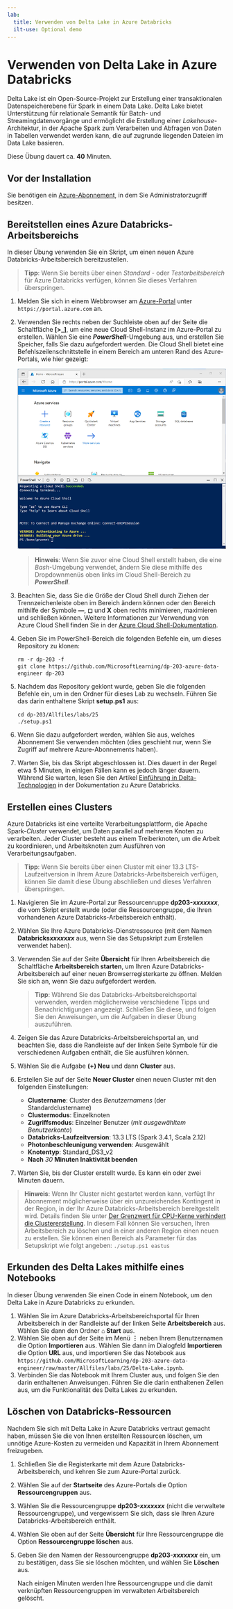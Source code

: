 ```yaml
---
lab:
  title: Verwenden von Delta Lake in Azure Databricks
  ilt-use: Optional demo
---
```


# Verwenden von Delta Lake in Azure Databricks

Delta Lake ist ein Open-Source-Projekt zur Erstellung einer transaktionalen Datenspeicherebene für Spark in einem Data Lake. Delta Lake bietet Unterstützung für relationale Semantik für Batch- und Streamingdatenvorgänge und ermöglicht die Erstellung einer *Lakehouse*-Architektur, in der Apache Spark zum Verarbeiten und Abfragen von Daten in Tabellen verwendet werden kann, die auf zugrunde liegenden Dateien im Data Lake basieren.

Diese Übung dauert ca. **40** Minuten.

## Vor der Installation

Sie benötigen ein [Azure-Abonnement](https://azure.microsoft.com/free), in dem Sie Administratorzugriff besitzen.

## Bereitstellen eines Azure Databricks-Arbeitsbereichs

In dieser Übung verwenden Sie ein Skript, um einen neuen Azure Databricks-Arbeitsbereich bereitzustellen.

> **Tipp**: Wenn Sie bereits über einen *Standard* - oder *Testarbeitsbereich* für Azure Databricks verfügen, können Sie dieses Verfahren überspringen.

1. Melden Sie sich in einem Webbrowser am [Azure-Portal](https://portal.azure.com) unter `https://portal.azure.com` an.
2. Verwenden Sie rechts neben der Suchleiste oben auf der Seite die Schaltfläche **[\>_]**, um eine neue Cloud Shell-Instanz im Azure-Portal zu erstellen. Wählen Sie eine ***PowerShell***-Umgebung aus, und erstellen Sie Speicher, falls Sie dazu aufgefordert werden. Die Cloud Shell bietet eine Befehlszeilenschnittstelle in einem Bereich am unteren Rand des Azure-Portals, wie hier gezeigt:

    ![Azure-Portal mit einem Cloud Shell-Bereich](./images/cloud-shell.png)

    > **Hinweis**: Wenn Sie zuvor eine Cloud Shell erstellt haben, die eine *Bash*-Umgebung verwendet, ändern Sie diese mithilfe des Dropdownmenüs oben links im Cloud Shell-Bereich zu ***PowerShell***.

3. Beachten Sie, dass Sie die Größe der Cloud Shell durch Ziehen der Trennzeichenleiste oben im Bereich ändern können oder den Bereich mithilfe der Symbole **&#8212;**, **&#9723;** und **X** oben rechts minimieren, maximieren und schließen können. Weitere Informationen zur Verwendung von Azure Cloud Shell finden Sie in der [Azure Cloud Shell-Dokumentation](https://docs.microsoft.com/azure/cloud-shell/overview).

4. Geben Sie im PowerShell-Bereich die folgenden Befehle ein, um dieses Repository zu klonen:

    ```
    rm -r dp-203 -f
    git clone https://github.com/MicrosoftLearning/dp-203-azure-data-engineer dp-203
    ```

5. Nachdem das Repository geklont wurde, geben Sie die folgenden Befehle ein, um in den Ordner für dieses Lab zu wechseln. Führen Sie das darin enthaltene Skript **setup.ps1** aus:

    ```
    cd dp-203/Allfiles/labs/25
    ./setup.ps1
    ```

6. Wenn Sie dazu aufgefordert werden, wählen Sie aus, welches Abonnement Sie verwenden möchten (dies geschieht nur, wenn Sie Zugriff auf mehrere Azure-Abonnements haben).

7. Warten Sie, bis das Skript abgeschlossen ist. Dies dauert in der Regel etwa 5 Minuten, in einigen Fällen kann es jedoch länger dauern. Während Sie warten, lesen Sie den Artikel [Einführung in Delta-Technologien](https://learn.microsoft.com/azure/databricks/introduction/delta-comparison) in der Dokumentation zu Azure Databricks.

## Erstellen eines Clusters

Azure Databricks ist eine verteilte Verarbeitungsplattform, die Apache Spark-*Cluster* verwendet, um Daten parallel auf mehreren Knoten zu verarbeiten. Jeder Cluster besteht aus einem Treiberknoten, um die Arbeit zu koordinieren, und Arbeitsknoten zum Ausführen von Verarbeitungsaufgaben.

> **Tipp**: Wenn Sie bereits über einen Cluster mit einer 13.3 LTS-Laufzeitversion in Ihrem Azure Databricks-Arbeitsbereich verfügen, können Sie damit diese Übung abschließen und dieses Verfahren überspringen.

1. Navigieren Sie im Azure-Portal zur Ressourcenruppe **dp203-*xxxxxxx***, die vom Skript erstellt wurde (oder die Ressourcengruppe, die Ihren vorhandenen Azure Databricks-Arbeitsbereich enthält).
1. Wählen Sie Ihre Azure Databricks-Dienstressource (mit dem Namen **Databricks*xxxxxxx*** aus, wenn Sie das Setupskript zum Erstellen verwendet haben).
1. Verwenden Sie auf der Seite **Übersicht** für Ihren Arbeitsbereich die Schaltfläche **Arbeitsbereich starten**, um Ihren Azure Databricks-Arbeitsbereich auf einer neuen Browserregisterkarte zu öffnen. Melden Sie sich an, wenn Sie dazu aufgefordert werden.

    > **Tipp**: Während Sie das Databricks-Arbeitsbereichsportal verwenden, werden möglicherweise verschiedene Tipps und Benachrichtigungen angezeigt. Schließen Sie diese, und folgen Sie den Anweisungen, um die Aufgaben in dieser Übung auszuführen.

1. Zeigen Sie das Azure Databricks-Arbeitsbereichsportal an, und beachten Sie, dass die Randleiste auf der linken Seite Symbole für die verschiedenen Aufgaben enthält, die Sie ausführen können.

1. Wählen Sie die Aufgabe **(+) Neu** und dann **Cluster** aus.
1. Erstellen Sie auf der Seite **Neuer Cluster** einen neuen Cluster mit den folgenden Einstellungen:
    - **Clustername**: Cluster des *Benutzernamens* (der Standardclustername)
    - **Clustermodus**: Einzelknoten
    - **Zugriffsmodus**: Einzelner Benutzer (*mit ausgewähltem Benutzerkonto*)
    - **Databricks-Laufzeitversion**: 13.3 LTS (Spark 3.4.1, Scala 2.12)
    - **Photonbeschleunigung verwenden**: Ausgewählt
    - **Knotentyp**: Standard_DS3_v2
    - **Nach** *30* **Minuten Inaktivität beenden**

1. Warten Sie, bis der Cluster erstellt wurde. Es kann ein oder zwei Minuten dauern.

> **Hinweis**: Wenn Ihr Cluster nicht gestartet werden kann, verfügt Ihr Abonnement möglicherweise über ein unzureichendes Kontingent in der Region, in der Ihr Azure Databricks-Arbeitsbereich bereitgestellt wird. Details finden Sie unter [Der Grenzwert für CPU-Kerne verhindert die Clustererstellung](https://docs.microsoft.com/azure/databricks/kb/clusters/azure-core-limit). In diesem Fall können Sie versuchen, Ihren Arbeitsbereich zu löschen und in einer anderen Region einen neuen zu erstellen. Sie können einen Bereich als Parameter für das Setupskript wie folgt angeben: `./setup.ps1 eastus`

## Erkunden des Delta Lakes mithilfe eines Notebooks

In dieser Übung verwenden Sie einen Code in einem Notebook, um den Delta Lake in Azure Databricks zu erkunden.

1. Wählen Sie im Azure Databricks-Arbeitsbereichsportal für Ihren Arbeitsbereich in der Randleiste auf der linken Seite **Arbeitsbereich** aus. Wählen Sie dann den Ordner **⌂ Start** aus.
1. Wählen Sie oben auf der Seite im Menü **&#8942;** neben Ihrem Benutzernamen die Option **Importieren** aus. Wählen Sie dann im Dialogfeld **Importieren** die Option **URL** aus, und importieren Sie das Notebook aus `https://github.com/MicrosoftLearning/dp-203-azure-data-engineer/raw/master/Allfiles/labs/25/Delta-Lake.ipynb`.
1. Verbinden Sie das Notebook mit Ihrem Cluster aus, und folgen Sie den darin enthaltenen Anweisungen. Führen Sie die darin enthaltenen Zellen aus, um die Funktionalität des Delta Lakes zu erkunden.

## Löschen von Databricks-Ressourcen

Nachdem Sie sich mit Delta Lake in Azure Databricks vertraut gemacht haben, müssen Sie die von Ihnen erstellten Ressourcen löschen, um unnötige Azure-Kosten zu vermeiden und Kapazität in Ihrem Abonnement freizugeben.

1. Schließen Sie die Registerkarte mit dem Azure Databricks-Arbeitsbereich, und kehren Sie zum Azure-Portal zurück.
2. Wählen Sie auf der **Startseite** des Azure-Portals die Option **Ressourcengruppen** aus.
3. Wählen Sie die Ressourcengruppe **dp203-*xxxxxxx*** (nicht die verwaltete Ressourcengruppe), und vergewissern Sie sich, dass sie Ihren Azure Databricks-Arbeitsbereich enthält.
4. Wählen Sie oben auf der Seite **Übersicht** für Ihre Ressourcengruppe die Option **Ressourcengruppe löschen** aus.
5. Geben Sie den Namen der Ressourcengruppe **dp203-*xxxxxxx*** ein, um zu bestätigen, dass Sie sie löschen möchten, und wählen Sie **Löschen** aus.

    Nach einigen Minuten werden Ihre Ressourcengruppe und die damit verknüpften Ressourcengruppen im verwalteten Arbeitsbereich gelöscht.
